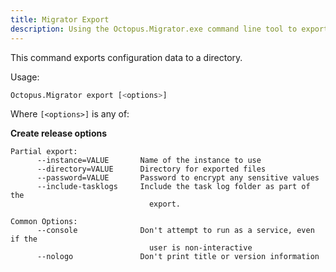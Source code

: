 ```yaml
---
title: Migrator Export
description: Using the Octopus.Migrator.exe command line tool to export data to a directory.
---
```


This command exports configuration data to a directory.

Usage:

```bash
Octopus.Migrator export [<options>]
```

Where `[<options>]` is any of:

**Create release options**

```text
Partial export:
      --instance=VALUE       Name of the instance to use
      --directory=VALUE      Directory for exported files
      --password=VALUE       Password to encrypt any sensitive values
      --include-tasklogs     Include the task log folder as part of the
                               export.
     
Common Options:
      --console              Don't attempt to run as a service, even if the
                               user is non-interactive
      --nologo               Don't print title or version information
```
